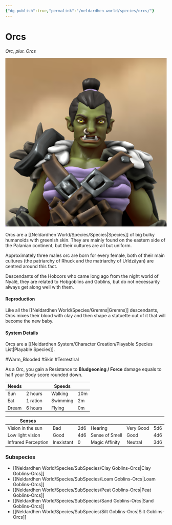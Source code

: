 ```yaml
---
{"dg-publish":true,"permalink":"/neldardhen-world/species/orcs/"}
---
```


# Orcs
*Orc, plur. Orcs*

![Lorta-bust.png|100](/img/user/Images/Species/Lorta-bust.png)

Orcs are a [[Neldardhen World/Species/Species\|Species]] of big bulky humanoids with greenish skin. They are mainly found on the eastern side of the Palanian continent, but their cultures are all but uniform.

Approximately three males orc are born for every female, both of their main cultures (the patriarchy of Rhuck and the matriarchy of Urîdzâyan) are centred around this fact.

Descendants of the Hobcors who came long ago from the night world of Nyalë, they are related to Hobgoblins and Goblins, but do not necessarily always get along well with them.

#### Reproduction
Like all the [[Neldardhen World/Species/Gremns\|Gremns]] descendants, Orcs mixes their blood with clay and then shape a statuette out of it that will become the new baby.


#### System Details
Orcs are a [[Neldardhen System/Character Creation/Playable Species List\|Playable Species]].

#Warm_Blooded #Skin #Terrestiral 

As a Orc, you gain a Resistance to **Bludgeoning / Force** damage equals to half your Body score rounded down.


| **Needs** |          |     | **Speeds** |     |
| --------- | -------- | --- | ---------- | --- |
| Sun       | 2 hours  |     | Walking    | 10m |
| Eat       | 1 ration |     | Swimming   | 2m  |
| Dream     | 6 hours  |     | Flying     | 0m  |

| **Senses**          |            |     |                |           |     |
| ------------------- | ---------- | --- | -------------- | --------- | --- |
| Vision in the sun   | Bad        | 2d6 | Hearing        | Very Good | 5d6 |
| Low light vision    | Good       | 4d6 | Sense of Smell | Good      | 4d6 |
| Infrared Perception | Inexistant | 0   | Magic Affinity | Neutral   | 3d6 |

### Subspecies 

- [[Neldardhen World/Species/SubSpecies/Clay Goblins-Orcs\|Clay Goblins-Orcs]]
- [[Neldardhen World/Species/SubSpecies/Loam Goblins-Orcs\|Loam Goblins-Orcs]]
- [[Neldardhen World/Species/SubSpecies/Peat Goblins-Orcs\|Peat Goblins-Orcs]]
- [[Neldardhen World/Species/SubSpecies/Sand Goblins-Orcs\|Sand Goblins-Orcs]]
- [[Neldardhen World/Species/SubSpecies/Silt Goblins-Orcs\|Silt Goblins-Orcs]]
